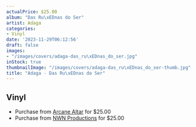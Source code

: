 ```yaml
---
actualPrice: $25.00
album: "Das Ru\xEDnas do Ser"
artist: Adaga
categories:
- Vinyl
date: '2023-11-29T06:12:56'
draft: false
images:
- "/images/covers/adaga-das_ru\xEDnas_do_ser.jpg"
inStock: true
thumbnailImage: "/images/covers/adaga-das_ru\xEDnas_do_ser-thumb.jpg"
title: "Adaga - Das Ru\xEDnas do Ser"
---
```


## Vinyl
* Purchase from [Arcane Altar](https://arcanealtar.bigcartel.com/product/adaga-das-ruinas-do-ser-12-lp-transparent-vinyl) for $25.00
* Purchase from [NWN Productions](http://shop.nwnprod.com/index.php?route=product/product&path=75&product_id=28653&sort=pd.name&order=ASC) for $25.00
